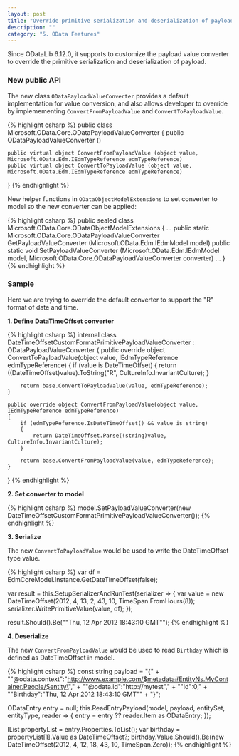 ```yaml
---
layout: post
title: "Override primitive serialization and deserialization of payload"
description: ""
category: "5. OData Features"
---
```


Since ODataLib 6.12.0, it supports to customize the payload value converter to override the primitive serialization and deserialization of payload.

### New public API

The new class `ODataPayloadValueConverter` provides a default implementation for value conversion, and also allows developer to override by implemementing `ConvertFromPayloadValue` and `ConvertToPayloadValue`.

{% highlight csharp %}
public class Microsoft.OData.Core.ODataPayloadValueConverter {
	public ODataPayloadValueConverter ()

	public virtual object ConvertFromPayloadValue (object value, Microsoft.OData.Edm.IEdmTypeReference edmTypeReference)
	public virtual object ConvertToPayloadValue (object value, Microsoft.OData.Edm.IEdmTypeReference edmTypeReference)
}
{% endhighlight %}

New helper functions in `ODataObjectModelExtensions` to set converter to model so the new converter can be applied:

{% highlight csharp %}
public sealed class Microsoft.OData.Core.ODataObjectModelExtensions {
  ...
  public static Microsoft.OData.Core.ODataPayloadValueConverter GetPayloadValueConverter (Microsoft.OData.Edm.IEdmModel model)
  public static void SetPayloadValueConverter (Microsoft.OData.Edm.IEdmModel model, Microsoft.OData.Core.ODataPayloadValueConverter converter)
  ...
}
{% endhighlight %}

### Sample

Here we are trying to override the default converter to support the "R" format of date and time.   

<strong>1. Define DataTimeOffset converter</strong>

{% highlight csharp %}
internal class DateTimeOffsetCustomFormatPrimitivePayloadValueConverter : ODataPayloadValueConverter
{
    public override object ConvertToPayloadValue(object value, IEdmTypeReference edmTypeReference)
    {
        if (value is DateTimeOffset)
        {
            return ((DateTimeOffset)value).ToString("R", CultureInfo.InvariantCulture);
        }

        return base.ConvertToPayloadValue(value, edmTypeReference);
    }

    public override object ConvertFromPayloadValue(object value, IEdmTypeReference edmTypeReference)
    {
        if (edmTypeReference.IsDateTimeOffset() && value is string)
        {
            return DateTimeOffset.Parse((string)value, CultureInfo.InvariantCulture);
        }

        return base.ConvertFromPayloadValue(value, edmTypeReference);
    }
}
{% endhighlight %}

<strong>2. Set converter to model</strong>

{% highlight csharp %}
model.SetPayloadValueConverter(new DateTimeOffsetCustomFormatPrimitivePayloadValueConverter());
{% endhighlight %}

<strong>3. Serialize</strong>

The new `ConvertToPayloadValue` would be used to write the DateTimeOffset type value.

{% highlight csharp %}
var df = EdmCoreModel.Instance.GetDateTimeOffset(false);

var result = this.SetupSerializerAndRunTest(serializer =>
{
    var value = new DateTimeOffset(2012, 4, 13, 2, 43, 10, TimeSpan.FromHours(8));
    serializer.WritePrimitiveValue(value, df);
});

result.Should().Be("\"Thu, 12 Apr 2012 18:43:10 GMT\"");
{% endhighlight %}

<strong>4. Deserialize</strong>

The new `ConvertFromPayloadValue` would be used to read `Birthday` which is defined as DateTimeOffset in model.

{% highlight csharp %}
const string payload =
"{" +
"\"@odata.context\":\"http://www.example.com/$metadata#EntityNs.MyContainer.People/$entity\"," +
"\"@odata.id\":\"http://mytest\"," +
"\"Id\":0," +
"\"Birthday\":\"Thu, 12 Apr 2012 18:43:10 GMT\"" +
"}";

ODataEntry entry = null;
this.ReadEntryPayload(model, payload, entitySet, entityType, reader => { entry = entry ?? reader.Item as ODataEntry; });

IList<ODataProperty> propertyList = entry.Properties.ToList();
var birthday = propertyList[1].Value as DateTimeOffset?;
birthday.Value.Should().Be(new DateTimeOffset(2012, 4, 12, 18, 43, 10, TimeSpan.Zero));
{% endhighlight %}
